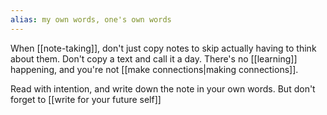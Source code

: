 ```yaml
---
alias: my own words, one's own words
---
```


When [[note-taking]], don't just copy notes to skip actually having to think about them. Don't copy a text and call it a day. There's no [[learning]] happening, and you're not [[make connections|making connections]].

Read with intention, and write down the note in your own words. But don't forget to [[write for your future self]]

